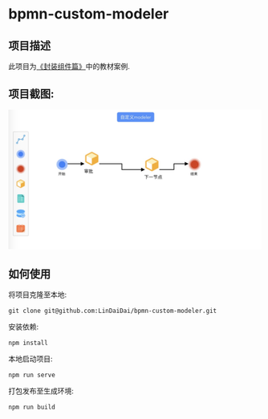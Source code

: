 # bpmn-custom-modeler

## 项目描述

此项目为[《封装组件篇》](https://github.com/LinDaiDai/bpmn-chinese-document/tree/master/LinDaiDai/全网最详bpmn.js教材-封装组件篇.md)中的教材案例.



## 项目截图:

<img src="./public/image/screenshot.png" alt="img1" style="zoom:50%;" />



## 如何使用

将项目克隆至本地:

```
git clone git@github.com:LinDaiDai/bpmn-custom-modeler.git
```

安装依赖:

```
npm install
```

本地启动项目:

```
npm run serve
```

打包发布至生成环境:

```
npm run build
```

